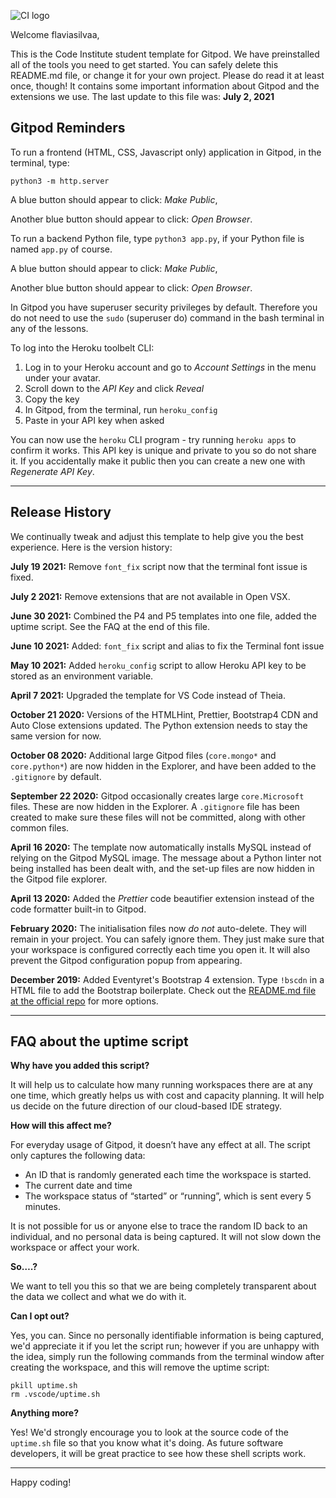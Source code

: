 ![CI logo](https://codeinstitute.s3.amazonaws.com/fullstack/ci_logo_small.png)

Welcome flaviasilvaa,

This is the Code Institute student template for Gitpod. We have preinstalled all of the tools you need to get started. You can safely delete this README.md file, or change it for your own project. Please do read it at least once, though! It contains some important information about Gitpod and the extensions we use. The last update to this file was: **July 2, 2021**

## Gitpod Reminders

To run a frontend (HTML, CSS, Javascript only) application in Gitpod, in the terminal, type:

`python3 -m http.server`

A blue button should appear to click: _Make Public_,

Another blue button should appear to click: _Open Browser_.

To run a backend Python file, type `python3 app.py`, if your Python file is named `app.py` of course.

A blue button should appear to click: _Make Public_,

Another blue button should appear to click: _Open Browser_.

In Gitpod you have superuser security privileges by default. Therefore you do not need to use the `sudo` (superuser do) command in the bash terminal in any of the lessons.

To log into the Heroku toolbelt CLI:

1. Log in to your Heroku account and go to *Account Settings* in the menu under your avatar.
2. Scroll down to the *API Key* and click *Reveal*
3. Copy the key
4. In Gitpod, from the terminal, run `heroku_config`
5. Paste in your API key when asked

You can now use the `heroku` CLI program - try running `heroku apps` to confirm it works. This API key is unique and private to you so do not share it. If you accidentally make it public then you can create a new one with _Regenerate API Key_.

------

## Release History

We continually tweak and adjust this template to help give you the best experience. Here is the version history:

**July 19 2021:** Remove `font_fix` script now that the terminal font issue is fixed.

**July 2 2021:** Remove extensions that are not available in Open VSX.

**June 30 2021:** Combined the P4 and P5 templates into one file, added the uptime script. See the FAQ at the end of this file.

**June 10 2021:** Added: `font_fix` script and alias to fix the Terminal font issue

**May 10 2021:** Added `heroku_config` script to allow Heroku API key to be stored as an environment variable.

**April 7 2021:** Upgraded the template for VS Code instead of Theia.

**October 21 2020:** Versions of the HTMLHint, Prettier, Bootstrap4 CDN and Auto Close extensions updated. The Python extension needs to stay the same version for now.

**October 08 2020:** Additional large Gitpod files (`core.mongo*` and `core.python*`) are now hidden in the Explorer, and have been added to the `.gitignore` by default.

**September 22 2020:** Gitpod occasionally creates large `core.Microsoft` files. These are now hidden in the Explorer. A `.gitignore` file has been created to make sure these files will not be committed, along with other common files.

**April 16 2020:** The template now automatically installs MySQL instead of relying on the Gitpod MySQL image. The message about a Python linter not being installed has been dealt with, and the set-up files are now hidden in the Gitpod file explorer.

**April 13 2020:** Added the _Prettier_ code beautifier extension instead of the code formatter built-in to Gitpod.

**February 2020:** The initialisation files now _do not_ auto-delete. They will remain in your project. You can safely ignore them. They just make sure that your workspace is configured correctly each time you open it. It will also prevent the Gitpod configuration popup from appearing.

**December 2019:** Added Eventyret's Bootstrap 4 extension. Type `!bscdn` in a HTML file to add the Bootstrap boilerplate. Check out the <a href="https://github.com/Eventyret/vscode-bcdn" target="_blank">README.md file at the official repo</a> for more options.

------

## FAQ about the uptime script

**Why have you added this script?**

It will help us to calculate how many running workspaces there are at any one time, which greatly helps us with cost and capacity planning. It will help us decide on the future direction of our cloud-based IDE strategy.

**How will this affect me?**

For everyday usage of Gitpod, it doesn’t have any effect at all. The script only captures the following data:

- An ID that is randomly generated each time the workspace is started.
- The current date and time
- The workspace status of “started” or “running”, which is sent every 5 minutes.

It is not possible for us or anyone else to trace the random ID back to an individual, and no personal data is being captured. It will not slow down the workspace or affect your work.

**So….?**

We want to tell you this so that we are being completely transparent about the data we collect and what we do with it.

**Can I opt out?**

Yes, you can. Since no personally identifiable information is being captured, we'd appreciate it if you let the script run; however if you are unhappy with the idea, simply run the following commands from the terminal window after creating the workspace, and this will remove the uptime script:

```
pkill uptime.sh
rm .vscode/uptime.sh
```

**Anything more?**

Yes! We'd strongly encourage you to look at the source code of the `uptime.sh` file so that you know what it's doing. As future software developers, it will be great practice to see how these shell scripts work.

---

Happy coding!
